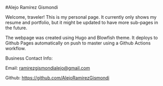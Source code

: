 
#Alejo Ramírez Gismondi

Welcome, traveler! This is my personal page. It currently only shows my resume and portfolio, but it might be updated to have more sub-pages in the future.

The webpage was created using Hugo and Blowfish theme. It deploys to Github Pages automatically on push to master using a Github Actions workflow.

Business Contact Info:

Email: ramirezgismondialejo@gmail.com

Github: https://github.com/AlejoRamirezGismondi
